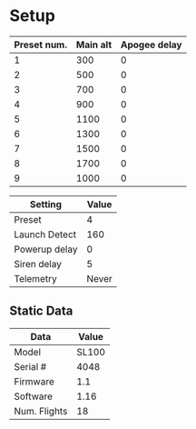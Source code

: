# Setup

| Preset num. | Main alt | Apogee delay |
| ----------- | -------- | ------------ |
| 1           | 300      | 0            |
| 2           | 500      | 0            |
| 3           | 700      | 0            |
| 4           | 900      | 0            |
| 5           | 1100     | 0            |
| 6           | 1300     | 0            |
| 7           | 1500     | 0            |
| 8           | 1700     | 0            |
| 9           | 1000     | 0            |

| Setting | Value |
| ------- | ----- |
| Preset  | 4     |
| Launch Detect | 160 |
| Powerup delay | 0 |
| Siren delay | 5 |
| Telemetry | Never |

## Static Data

| Data | Value |
| ---- | ----- |
| Model | SL100 |
| Serial # | 4048 |
| Firmware | 1.1 |
| Software | 1.16 |
| Num. Flights | 18 |
